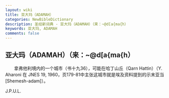 ```yaml
---
layout: wiki
title: 亚大玛（ADAMAH）
categories: NewBibleDictionary
description: 圣经新词典 - 亚大玛（ADAMAH）（来：~@d[a{ma{h）
keywords: 亚大玛, ADAMAH
comments: false
---
```


## 亚大玛（ADAMAH）（来：~@d[a{ma{h）

　　拿弗他利境内的一个城市（书十九36），可能在哈丁山丘（Qarn Hattin）（Y. Aharoni 在 JNES 19, 1960，页179-81中主张这城市就是埃及资料提到的示末亚当 [Shemesh-adam]）。

J.P.U.L.

